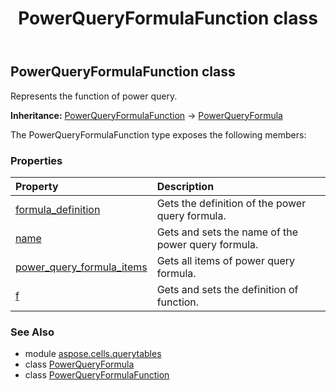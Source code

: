 ﻿---
title: PowerQueryFormulaFunction class
second_title: Aspose.Cells for Python via .NET API References
description: 
type: docs
weight: 40
url: /aspose.cells.querytables/powerqueryformulafunction/
is_root: false
---

## PowerQueryFormulaFunction class

Represents the function of power query.



**Inheritance:** [PowerQueryFormulaFunction](/cells/python-net/aspose.cells.querytables/powerqueryformulafunction) → 
[PowerQueryFormula](/cells/python-net/aspose.cells.querytables/powerqueryformula)



The PowerQueryFormulaFunction type exposes the following members:

### Properties
| Property | Description |
| :- | :- |
| [formula_definition](/cells/python-net/aspose.cells.querytables/powerqueryformulafunction/formula_definition) | Gets the definition of the power query formula. |
| [name](/cells/python-net/aspose.cells.querytables/powerqueryformulafunction/name) | Gets and sets the name of the power query formula. |
| [power_query_formula_items](/cells/python-net/aspose.cells.querytables/powerqueryformulafunction/power_query_formula_items) | Gets all items of power query formula. |
| [f](/cells/python-net/aspose.cells.querytables/powerqueryformulafunction/f) | Gets and sets the definition of function. |



### See Also
* module [aspose.cells.querytables](..)
* class [PowerQueryFormula](/cells/python-net/aspose.cells.querytables/powerqueryformula)
* class [PowerQueryFormulaFunction](/cells/python-net/aspose.cells.querytables/powerqueryformulafunction)
